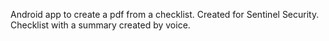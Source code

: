 Android app to create a pdf from a checklist.  Created for Sentinel Security.  Checklist with a summary created by voice.  
